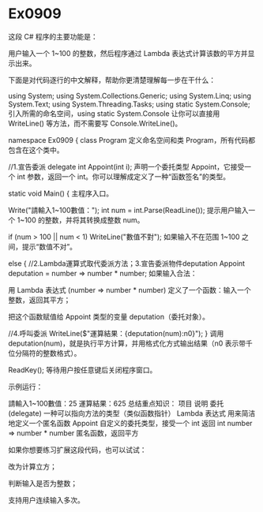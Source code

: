 # Ex0909

这段 C# 程序的主要功能是：

用户输入一个 1~100 的整数，然后程序通过 Lambda 表达式计算该数的平方并显示出来。

下面是对代码逐行的中文解释，帮助你更清楚理解每一步在干什么：


using System;
using System.Collections.Generic;
using System.Linq;
using System.Text;
using System.Threading.Tasks;
using static System.Console;
引入所需的命名空间，using static System.Console 让你可以直接用 WriteLine() 等方法，而不需要写 Console.WriteLine()。



namespace Ex0909
{
   class Program
 定义命名空间和类 Program，所有代码都包含在这个类中。


//1.宣告委派
delegate int Appoint(int i);
 声明一个委托类型 Appoint，它接受一个 int 参数，返回一个 int。你可以理解成定义了一种“函数签名”的类型。

static void Main()
{
 主程序入口。


Write("請輸入1~100數值：");
int num = int.Parse(ReadLine());
 提示用户输入一个 1~100 的整数，并将其转换成整数 num。


if (num > 100 || num < 1)
    WriteLine("數值不對");
 如果输入不在范围 1~100 之间，提示“数值不对”。

else
{
   //2.Lambda運算式取代委派方法；3.宣告委派物件deputation 
   Appoint deputation = number => number * number;
 如果输入合法：

用 Lambda 表达式 (number => number * number) 定义了一个函数：输入一个整数，返回其平方；

把这个函数赋值给 Appoint 类型的变量 deputation（委托对象）。

   //4.呼叫委派
   WriteLine($"運算結果：{deputation(num):n0}");
}
 调用 deputation(num)，就是执行平方计算，并用格式化方式输出结果（n0 表示带千位分隔符的整数格式）。

ReadKey();
 等待用户按任意键后关闭程序窗口。

示例运行：

請輸入1~100數值：25
運算結果：625
 总结重点知识：
项目	说明
委托 (delegate)	一种可以指向方法的类型（类似函数指针）
Lambda 表达式	用来简洁地定义一个匿名函数
Appoint	自定义的委托类型，接受一个 int 返回 int
number => number * number	匿名函数，返回平方

如果你想要练习扩展这段代码，也可以试试：

改为计算立方；

判断输入是否为整数；

支持用户连续输入多次。
